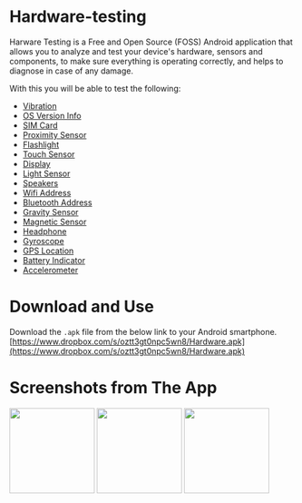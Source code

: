 # Hardware-testing
Harware Testing is a Free and Open Source (FOSS) Android application that allows you to analyze and test your device's hardware, sensors and components, to make sure everything is operating correctly, and helps to diagnose in case of any damage.

With this you will be able to test the following:
- [Vibration](#vibration)
- [OS Version Info](#os-version-info)
- [SIM Card](#sim-card)
- [Proximity Sensor](#proximity-sensor)
- [Flashlight](#flashlight)
- [Touch Sensor](#touch-sensor)
- [Display](#display)
- [Light Sensor](#light-sensor)
- [Speakers](#speakers)
- [Wifi Address](#wifi-address)
- [Bluetooth Address](#bluetooth-address)
- [Gravity Sensor](#gravity-sensor)
- [Magnetic Sensor](#magnetic-sensor)
- [Headphone](#headphone)
- [Gyroscope](#gyroscope)
- [GPS Location](#gps-location)
- [Battery Indicator](#battery_indicator)
- [Accelerometer](#accelerometer)

# Download and Use
Download the `.apk` file from the below link to your Android smartphone.  
[https://www.dropbox.com/s/oztt3gt0npc5wn8/Hardware.apk](https://www.dropbox.com/s/oztt3gt0npc5wn8/Hardware.apk)

# Screenshots from The App
<img src="https://github.com/mridulg/Hardware-testing/blob/master/screenshots/ss-1.png" width="150">
<img src="https://github.com/mridulg/Hardware-testing/blob/master/screenshots/ss-2.png" width="150">
<img src="https://github.com/mridulg/Hardware-testing/blob/master/screenshots/ss-3.png" width="150">